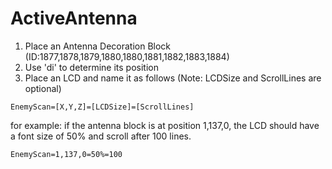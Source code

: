 # ActiveAntenna

1. Place an Antenna Decoration Block (ID:1877,1878,1879,1880,1880,1881,1882,1883,1884)
1. Use 'di' to determine its position
1. Place an LCD and name it as follows (Note: LCDSize and ScrollLines are optional)
```
EnemyScan=[X,Y,Z]=[LCDSize]=[ScrollLines]
```
for example:
if the antenna block is at position 1,137,0, the LCD should have a font size of 50% and scroll after 100 lines.
```
EnemyScan=1,137,0=50%=100
```

